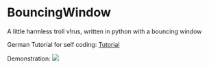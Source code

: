 # BouncingWindow
A little harmless troll v!rus, written in python with a bouncing window

German Tutorial for self coding: [Tutorial](https://youtu.be/DmmkRFFs6Nw)

Demonstration:
![](https://texploder.com/files/virus-gif.gif)
